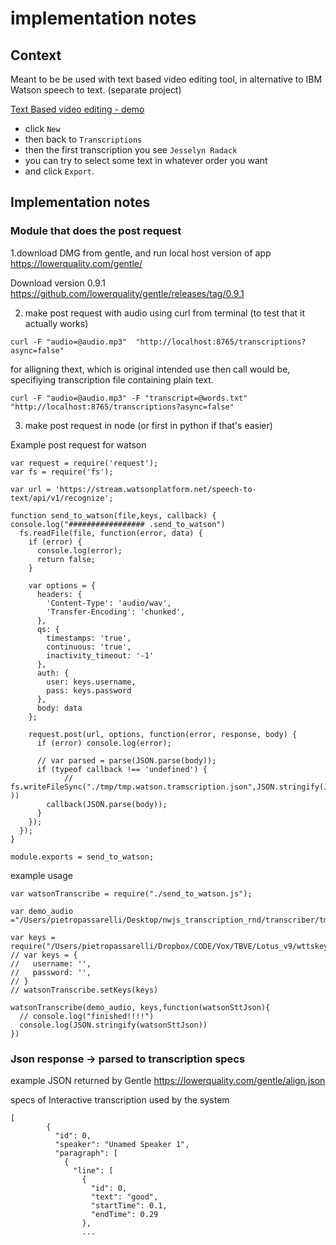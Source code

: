# implementation notes 

## Context

Meant to be be used with text based video editing tool, in alternative to IBM Watson speech to text. (separate project)

[Text Based video editing  - demo ](https://db.tt/BNedAjt2)

- click  `New` 
- then back to `Transcriptions`
- then the first transcription you see `Jesselyn Radack`
- you can try to select some text in whatever order you want
- and click `Export`.

## Implementation notes

### Module that does the post request
1.download DMG from gentle, and run local host version of app 
https://lowerquality.com/gentle/

Download version 0.9.1 
https://github.com/lowerquality/gentle/releases/tag/0.9.1 

 
2. make post request with audio using curl from terminal  (to test that it actually works)

```
curl -F "audio=@audio.mp3"  "http://localhost:8765/transcriptions?async=false"
```

for alligning thext, which is original intended use then call would be, specifiying transcription file containing plain text. 

```
curl -F "audio=@audio.mp3" -F "transcript=@words.txt" "http://localhost:8765/transcriptions?async=false"
```


3. make post request in node (or first in python if that's easier)


Example post request for watson

```
var request = require('request');
var fs = require('fs');

var url = 'https://stream.watsonplatform.net/speech-to-text/api/v1/recognize';

function send_to_watson(file,keys, callback) {
console.log("################# .send_to_watson")
  fs.readFile(file, function(error, data) {
    if (error) {
      console.log(error);
      return false;
    }

    var options = {
      headers: {
        'Content-Type': 'audio/wav',
        'Transfer-Encoding': 'chunked',
      },
      qs: {
        timestamps: 'true',
        continuous: 'true',
        inactivity_timeout: '-1'
      },
      auth: {
        user: keys.username,
        pass: keys.password
      },
      body: data
    };

    request.post(url, options, function(error, response, body) {
      if (error) console.log(error);

      // var parsed = parse(JSON.parse(body));
      if (typeof callback !== 'undefined') {
            // fs.writeFileSync("./tmp/tmp.watson.tramscription.json",JSON.stringify(JSON.parse(body) ))
        callback(JSON.parse(body));
      }
    });
  });
}

module.exports = send_to_watson;
```

example usage

```
var watsonTranscribe = require("./send_to_watson.js");

var demo_audio  ="/Users/pietropassarelli/Desktop/nwjs_transcription_rnd/transcriber/tmp/audio/norman_door_trimmed2.mp4.tmp.wav";

var keys = require("/Users/pietropassarelli/Dropbox/CODE/Vox/TBVE/Lotus_v9/wttskeys.json")
// var keys = {
//   username: '',
//   password: '',
// }
// watsonTranscribe.setKeys(keys)

watsonTranscribe(demo_audio, keys,function(watsonSttJson){
  // console.log("finished!!!!")
  console.log(JSON.stringify(watsonSttJson))
})

```

### Json response -> parsed to transcription specs 

example  JSON returned by Gentle
https://lowerquality.com/gentle/align.json


specs of Interactive transcription used by the system 

```
[
        {
          "id": 0,
          "speaker": "Unamed Speaker 1",
          "paragraph": [
            {
              "line": [
                {
                  "id": 0,
                  "text": "good",
                  "startTime": 0.1,
                  "endTime": 0.29
                },
                ...
```



